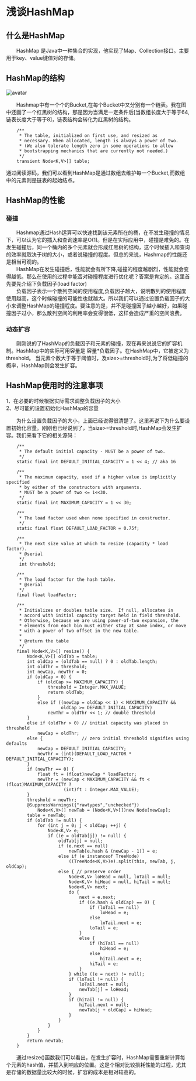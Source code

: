 # 浅谈HashMap

## 什么是HashMap

&emsp;&emsp;HashMap 是Java中一种集合的实现，他实现了Map、Collection接口。主要用于key、value键值对的存储。

## HashMap的结构
![avatar](https://thumbnail0.baidupcs.com/thumbnail/64f70c343de7aff40812965051ad1eb3?fid=3813752746-250528-1124381519382844&time=1558062000&rt=sh&sign=FDTAER-DCb740ccc5511e5e8fedcff06b081203-wOmOf1EV5EdiGDUTDHwWD8%2FdShE%3D&expires=8h&chkv=0&chkbd=0&chkpc=&dp-logid=3165314486025347548&dp-callid=0&size=c710_u400&quality=100&vuk=-&ft=video)

&emsp;&emsp;Hashmap中有一个个的Bucket,在每个Bucket中又分别有一个链表。我在图中还画了一个红黑树的结构，那是因为当满足一定条件后[当数组长度大于等于64,链表长度大于等于8]，链表结构会转化为红黑树的结构。

```
    /**
     * The table, initialized on first use, and resized as
     * necessary. When allocated, length is always a power of two.
     * (We also tolerate length zero in some operations to allow
     * bootstrapping mechanics that are currently not needed.)
     */
    transient Node<K,V>[] table;

```

通过阅读源码，我们可以看到HashMap是通过数组去维护每一个Bucket,而数组中的元素则是链表的起始结点。
## HashMap的性能
### 碰撞
&emsp;&emsp;Hashmap通过Hash运算可以快速找到该元素所在的桶，在不发生碰撞的情况下，可以认为它的插入和查询速率是O(1)。但是在实际应用中，碰撞是难免的。在发生碰撞后，同一个桶内的多个元素就会形成红黑树的结构，这个时候插入和查询的效率就取决于树的大小，或者说碰撞的程度。但总的来说，Hashmap的性能还是相当可观的。<br/>
&emsp;&emsp;HashMap在发生碰撞后，性能就会有所下降,碰撞的程度越剧烈，性能就会变得越低。那么在使用的过程中能否对碰撞程度进行优化呢？答案是肯定的。这里首先要先介绍下负载因子(load factor)<br/>
&emsp;&emsp;负载因子表示一个散列空间的使用程度,负载因子越大，说明散列的使用程度使用越高，这个时候碰撞的可能性也就越大。所以我们可以通过设置负载因子的大小来调整HashMap的碰撞程度。要注意的是，并不是碰撞因子越小越好，如果碰撞因子过小，那么散列空间的利用率会变得很低，这样会造成严重的空间浪费。<br/>
### 动态扩容
&emsp;&emsp;刚刚说的了HashMap的负载因子和元素的碰撞，现在再来说说它的扩容机制。HashMap中的实际可用容量是
容量*负载因子。在HashMap中，它被定义为threshold。 当元素个数大于等于阈值时，及size>=threshold时,为了将低碰撞的概率，HashMap则会发生扩容。

## HashMap使用时的注意事项
1、在必要的时候根据实际需求调整负载因子的大小<br/>
2、尽可能的设置初始化HashMap的容量<br/>

&emsp;&emsp;为什么设置负载因子的大小，上面已经说得很清楚了。这里再说下为什么要设置初始化容量。刚刚也已经说到了，当size>=threshold时,HashMap会发生扩容。我们来看下它的相关源码：

```
    /**
     * The default initial capacity - MUST be a power of two.
     */
    static final int DEFAULT_INITIAL_CAPACITY = 1 << 4; // aka 16

    /**
     * The maximum capacity, used if a higher value is implicitly specified
     * by either of the constructors with arguments.
     * MUST be a power of two <= 1<<30.
     */
    static final int MAXIMUM_CAPACITY = 1 << 30;

    /**
     * The load factor used when none specified in constructor.
     */
    static final float DEFAULT_LOAD_FACTOR = 0.75f;

    /**
     * The next size value at which to resize (capacity * load factor).
     * @serial
     */
     int threshold;

    /**
     * The load factor for the hash table.
     * @serial
     */
    final float loadFactor;

    /**
     * Initializes or doubles table size.  If null, allocates in
     * accord with initial capacity target held in field threshold.
     * Otherwise, because we are using power-of-two expansion, the
     * elements from each bin must either stay at same index, or move
     * with a power of two offset in the new table.
     *
     * @return the table
     */
    final Node<K,V>[] resize() {
        Node<K,V>[] oldTab = table;
        int oldCap = (oldTab == null) ? 0 : oldTab.length;
        int oldThr = threshold;
        int newCap, newThr = 0;
        if (oldCap > 0) {
            if (oldCap >= MAXIMUM_CAPACITY) {
                threshold = Integer.MAX_VALUE;
                return oldTab;
            }
            else if ((newCap = oldCap << 1) < MAXIMUM_CAPACITY &&
                     oldCap >= DEFAULT_INITIAL_CAPACITY)
                newThr = oldThr << 1; // double threshold
        }
        else if (oldThr > 0) // initial capacity was placed in threshold
            newCap = oldThr;
        else {               // zero initial threshold signifies using defaults
            newCap = DEFAULT_INITIAL_CAPACITY;
            newThr = (int)(DEFAULT_LOAD_FACTOR * DEFAULT_INITIAL_CAPACITY);
        }
        if (newThr == 0) {
            float ft = (float)newCap * loadFactor;
            newThr = (newCap < MAXIMUM_CAPACITY && ft < (float)MAXIMUM_CAPACITY ?
                      (int)ft : Integer.MAX_VALUE);
        }
        threshold = newThr;
        @SuppressWarnings({"rawtypes","unchecked"})
            Node<K,V>[] newTab = (Node<K,V>[])new Node[newCap];
        table = newTab;
        if (oldTab != null) {
            for (int j = 0; j < oldCap; ++j) {
                Node<K,V> e;
                if ((e = oldTab[j]) != null) {
                    oldTab[j] = null;
                    if (e.next == null)
                        newTab[e.hash & (newCap - 1)] = e;
                    else if (e instanceof TreeNode)
                        ((TreeNode<K,V>)e).split(this, newTab, j, oldCap);
                    else { // preserve order
                        Node<K,V> loHead = null, loTail = null;
                        Node<K,V> hiHead = null, hiTail = null;
                        Node<K,V> next;
                        do {
                            next = e.next;
                            if ((e.hash & oldCap) == 0) {
                                if (loTail == null)
                                    loHead = e;
                                else
                                    loTail.next = e;
                                loTail = e;
                            }
                            else {
                                if (hiTail == null)
                                    hiHead = e;
                                else
                                    hiTail.next = e;
                                hiTail = e;
                            }
                        } while ((e = next) != null);
                        if (loTail != null) {
                            loTail.next = null;
                            newTab[j] = loHead;
                        }
                        if (hiTail != null) {
                            hiTail.next = null;
                            newTab[j + oldCap] = hiHead;
                        }
                    }
                }
            }
        }
        return newTab;
    }
```

&emsp;&emsp;通过resize()函数我们可以看出，在发生扩容时，HashMap需要重新计算每个元素的hash值，并插入到响应的位置。这是个相对比较损耗性能的过程，尤其是存储的数据量比较大的时候，扩容的成本是相对较高的。
